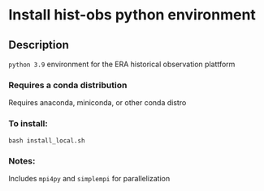 # Install hist-obs python environment

## Description
`python 3.9` environment for the ERA historical observation plattform

### Requires a conda distribution
Requires anaconda, miniconda, or other conda distro

### To install:
`bash install_local.sh`

### Notes:
Includes `mpi4py` and `simplempi` for parallelization
